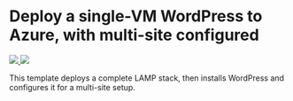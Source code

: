 # Deploy a single-VM WordPress to Azure, with multi-site configured

<a href="https://portal.azure.com/#create/Microsoft.Template/uri/https%3A%2F%2Fraw.githubusercontent.com%2Ftevert%2Fazure-quickstart-templates%2Fmaster%2Fwordpress-multisite-ubuntu%2Fazuredeploy.json" target="_blank">
    <img src="http://azuredeploy.net/deploybutton.png"/>
</a>
<a href="http://armviz.io/#/?load=https%3A%2F%2Fraw.githubusercontent.com%2Ftevert%2Fazure-quickstart-templates%2Fmaster%2Fwordpress-multisite-ubuntu%2Fazuredeploy.json" target="_blank">
    <img src="http://armviz.io/visualizebutton.png"/>
</a>

This template deploys a complete LAMP stack, then installs WordPress and configures it for a multi-site setup.
